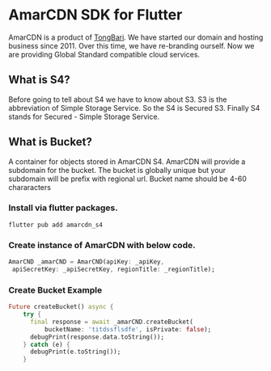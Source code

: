 # AmarCDN SDK for Flutter

AmarCDN is a product of [TongBari](https://tongbari.com). We have started our domain and hosting business since 2011. Over this time, we have re-branding ourself. Now we are providing Global Standard compatible cloud services.

## What is S4?

Before going to tell about S4 we have to know about S3. S3 is the abbreviation of Simple Storage Service. So the S4 is Secured S3. Finally S4 stands for Secured - Simple Storage Service.

## What is Bucket?

A container for objects stored in AmarCDN S4. AmarCDN will provide a subdomain for the bucket. The bucket is globally unique but your subdomain will be prefix with regional url. Bucket name should be 4-60 chararacters

### Install via flutter packages.

    flutter pub add amarcdn_s4

### Create instance of AmarCDN with below code.

```dart
AmarCND _amarCND = AmarCND(apiKey: _apiKey,
 apiSecretKey: _apiSecretKey, regionTitle: _regionTitle);
```

### Create Bucket Example

```dart
Future createBucket() async {
    try {
      final response = await _amarCND.createBucket(
          bucketName: 'titdssflsdfe', isPrivate: false);
      debugPrint(response.data.toString());
    } catch (e) {
      debugPrint(e.toString());
    }
```